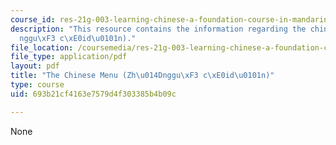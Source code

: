 ```yaml
---
course_id: res-21g-003-learning-chinese-a-foundation-course-in-mandarin-spring-2011
description: "This resource contains the information regarding the chinese menu (Zh\u014D\
  nggu\xF3 c\xE0id\u0101n)."
file_location: /coursemedia/res-21g-003-learning-chinese-a-foundation-course-in-mandarin-spring-2011/693b21cf4163e7579d4f303385b4b09c_MITRES_21G_003S11_menu.pdf
file_type: application/pdf
layout: pdf
title: "The Chinese Menu (Zh\u014Dnggu\xF3 c\xE0id\u0101n)"
type: course
uid: 693b21cf4163e7579d4f303385b4b09c

---
```

None